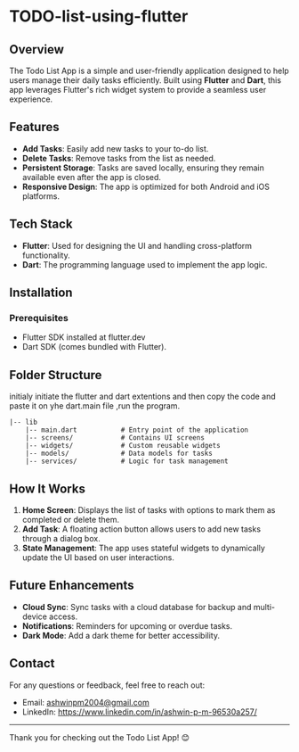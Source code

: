 # TODO-list-using-flutter

## Overview
The Todo List App is a simple and user-friendly application designed to help users manage their daily tasks efficiently. Built using **Flutter** and **Dart**, this app leverages Flutter's rich widget system to provide a seamless user experience.

## Features
- **Add Tasks**: Easily add new tasks to your to-do list.
- **Delete Tasks**: Remove tasks from the list as needed.
- **Persistent Storage**: Tasks are saved locally, ensuring they remain available even after the app is closed.
- **Responsive Design**: The app is optimized for both Android and iOS platforms.

## Tech Stack
- **Flutter**: Used for designing the UI and handling cross-platform functionality.
- **Dart**: The programming language used to implement the app logic.

## Installation

### Prerequisites
- Flutter SDK installed at flutter.dev
- Dart SDK (comes bundled with Flutter).



## Folder Structure
initialy initiate the flutter and dart extentions and then copy the code and paste it on yhe dart.main file ,run the program.
```
|-- lib
    |-- main.dart           # Entry point of the application
    |-- screens/            # Contains UI screens
    |-- widgets/            # Custom reusable widgets
    |-- models/             # Data models for tasks
    |-- services/           # Logic for task management
```

## How It Works
1. **Home Screen**: Displays the list of tasks with options to mark them as completed or delete them.
2. **Add Task**: A floating action button allows users to add new tasks through a dialog box.
3. **State Management**: The app uses stateful widgets to dynamically update the UI based on user interactions.

## Future Enhancements
- **Cloud Sync**: Sync tasks with a cloud database for backup and multi-device access.
- **Notifications**: Reminders for upcoming or overdue tasks.
- **Dark Mode**: Add a dark theme for better accessibility.



## Contact
For any questions or feedback, feel free to reach out:
- Email: ashwinpm2004@gmail.com
- LinkedIn: https://www.linkedin.com/in/ashwin-p-m-96530a257/ 

---
Thank you for checking out the Todo List App! 😊
